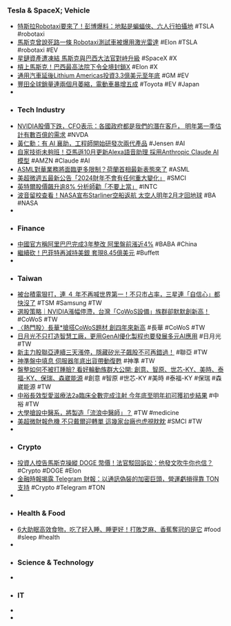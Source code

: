 ### Tesla & SpaceX; Vehicle
- [特斯拉Robotaxi要來了！彭博爆料：地點是蝙蝠俠、六人行拍攝地](https://news.cnyes.com/news/id/5703950) #TSLA #robotaxi
- [馬斯克曾說死路一條 Robotaxi測試車被爆用激光雷達](https://news.ltn.com.tw/news/world/breakingnews/4785716) #Elon #TSLA #robotaxi #EV
- [星鏈資產遭凍結 馬斯克與巴西大法官對峙升級](https://tw.news.yahoo.com/星鏈資產遭凍結-馬斯克與巴西大法官對峙升級-013158888.html) #SpaceX #X
- [槓上馬斯克！巴西最高法院下令全境封鎖X](https://news.cnyes.com/news/id/5703929) #Elon #X
- [通用汽車延後Lithium Americas投資3.3億美元至年底](https://news.cnyes.com/news/id/5703771) #GM #EV
- [豐田全球銷量連兩個月萎縮，電動車暴增五成](https://technews.tw/2024/08/30/toyota-global-sales-shrink-for-2-consecutive-months/) #Toyota #EV #Japan
-
- ### Tech Industry
- [NVIDIA股價下跌，CFO表示：各國政府都是我們的潛在客戶， 明年第一季估計有數百億的需求](https://www.techbang.com/posts/117907-nvidias-stock-price-fell-and-the-cfo-reassured-the-market) #NVDA
- [黃仁勳：有 AI 襄助，工程師開始研發次兩代產品](https://finance.technews.tw/2024/08/30/jensen-huang-say-ai-can-help/) #Jensen #AI
- [自家技術未夠班！亞馬遜10月更新Alexa語音助理 採用Anthropic Claude AI模型](https://news.cnyes.com/news/id/5703925) #AMZN #Claude #AI
- [ASML對華業務將面臨更多限制？荷蘭首相最新表態來了](https://news.cnyes.com/news/id/5704035) #ASML
- [美超微週五最新公告「2024財年不會有任何重大變化」](https://news.cnyes.com/news/id/5703946) #SMCI
- [英特爾股價飆升逾8% 分析師勸「不要上當」](https://news.cnyes.com/news/id/5703915) #INTC
- [波音留校查看！NASA宣布Starliner空船返航 太空人明年2月才回地球](https://news.cnyes.com/news/id/5703926) #BA #NASA
-
- ### Finance
- [中國官方稱阿里巴巴完成3年整改 阿里盤前漲近4%](https://news.cnyes.com/news/id/5703365) #BABA #China
- [繼續砍！巴菲特再減持美銀 套現8.45億美元](https://news.cnyes.com/news/id/5703924) #Buffett
-
- ### Taiwan
- [被台積電狠打，連 ４ 年不再喊世界第一！不只市占率，三星連「自信心」都快沒了](https://technews.tw/2024/08/31/samsungs-confidence-in-semiconductor-leadership-wanes-over-the-decade/) #TSM #Samsung #TW
- [選股策略｜NVIDIA漲幅停滯，台灣「CoWoS設備」族群卻默默創新高！](https://uanalyze.com.tw/articles/869636279) #CoWoS #TW
- [〈熱門股〉長華*搶搭CoWoS題材 創四年來新高](https://news.cnyes.com/news/id/5703700) #長華 #CoWoS #TW
- [日月光不只打造智慧工廠，更用GenAI優化製程也要發展多元AI應用](https://www.ithome.com.tw/news/164766) #日月光 #TW
- [新主力股聯亞連續三天漲停，隱藏矽光子飆股不可再錯過！](https://news.cnyes.com/news/id/5703335) #聯亞 #TW
- [神準盤中填息 伺服器年底出貨帶動復甦](https://news.cnyes.com/news/id/5703191) #神準 #TW
- [盤整如何不被打腫臉? 看好輪動族群大公開: 創意、智原、世芯-KY、美時、泰福-KY、保瑞、森崴能源](https://news.cnyes.com/news/id/5703256) #創意 #智原 #世芯-KY #美時 #泰福-KY #保瑞 #森崴能源 #TW
- [中裕長效型愛滋療法2a臨床全數完成注射 今年底至明年初可獲初步結果](https://news.cnyes.com/news/id/5703427) #中裕 #TW
- [大學搶設中醫系，將製造「流浪中醫師」？](https://www.gvm.com.tw/article/115343) #TW #medicine
- [美超微財報危機 不只戴爾迎轉單 這幾家台廠也虎視眈眈](https://www.wealth.com.tw/articles/46e193ee-da9e-41d1-9612-f63c7095ea3a) #SMCI #TW
-
- ### Crypto
- [投資人控告馬斯克操縱 DOGE 幣價！法官駁回訴訟：他發文吹牛你也信？](https://blockcast.it/2024/08/30/elon-musk-win-dismissal-of-lawsuit-alleging-dogecoin-market-manipulation/) #Crypto #DOGE #Elon
- [金融時報揭露 Telegram 財報：以通訊偽裝的加密巨頭，營運虧損得靠 TON 支持](https://abmedia.io/ft-revealed-telegram-pnl-statement) #Crypto #Telegram #TON
-
- ### Health & Food
- [6大助眠高效食物，吃了好入睡、睡更好！打敗芝麻、香蕉奪冠的是它](https://www.edh.tw/article/36527) #food #sleep #health
-
- ### Science & Technology
-
- ### IT
-
-